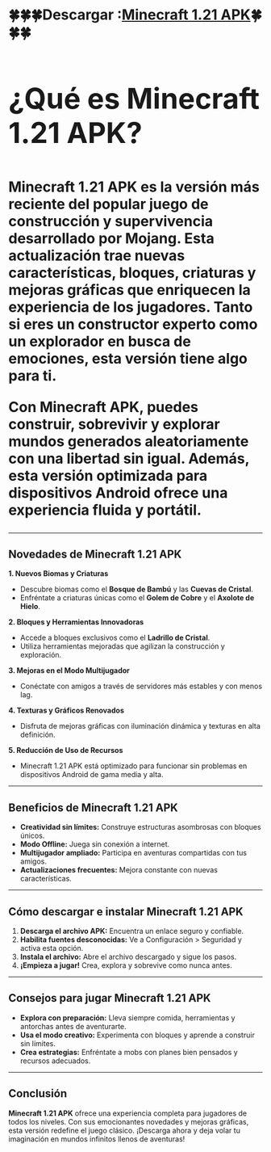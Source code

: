 <h1>🍀🍀🍀<strong>Descargar :<a href="https://bom.so/4z1jeu">Minecraft 1.21 APK</a>🍀🍀🍀<h1>
</strong></p>



<strong>&iquest;Qu&eacute; es Minecraft 1.21 APK?</strong></h2>

<p><strong>Minecraft 1.21 APK</strong> es la versi&oacute;n m&aacute;s reciente del popular juego de construcci&oacute;n y supervivencia desarrollado por Mojang. Esta actualizaci&oacute;n trae nuevas caracter&iacute;sticas, bloques, criaturas y mejoras gr&aacute;ficas que enriquecen la experiencia de los jugadores. Tanto si eres un constructor experto como un explorador en busca de emociones, esta versi&oacute;n tiene algo para ti.</p>

<p>Con <strong>Minecraft APK</strong>, puedes construir, sobrevivir y explorar mundos generados aleatoriamente con una libertad sin igual. Adem&aacute;s, esta versi&oacute;n optimizada para dispositivos Android ofrece una experiencia fluida y port&aacute;til.</p>

<hr />
<h2><strong>Novedades de Minecraft 1.21 APK</strong></h2>

<p><strong>1. Nuevos Biomas y Criaturas</strong></p>

<ul>
	<li>Descubre biomas como el <strong>Bosque de Bamb&uacute;</strong> y las <strong>Cuevas de Cristal</strong>.</li>
	<li>Enfr&eacute;ntate a criaturas &uacute;nicas como el <strong>Golem de Cobre</strong> y el <strong>Axolote de Hielo</strong>.</li>
</ul>

<p><strong>2. Bloques y Herramientas Innovadoras</strong></p>

<ul>
	<li>Accede a bloques exclusivos como el <strong>Ladrillo de Cristal</strong>.</li>
	<li>Utiliza herramientas mejoradas que agilizan la construcci&oacute;n y exploraci&oacute;n.</li>
</ul>

<p><strong>3. Mejoras en el Modo Multijugador</strong></p>

<ul>
	<li>Con&eacute;ctate con amigos a trav&eacute;s de servidores m&aacute;s estables y con menos lag.</li>
</ul>

<p><strong>4. Texturas y Gr&aacute;ficos Renovados</strong></p>

<ul>
	<li>Disfruta de mejoras gr&aacute;ficas con iluminaci&oacute;n din&aacute;mica y texturas en alta definici&oacute;n.</li>
</ul>

<p><strong>5. Reducci&oacute;n de Uso de Recursos</strong></p>

<ul>
	<li>Minecraft 1.21 APK est&aacute; optimizado para funcionar sin problemas en dispositivos Android de gama media y alta.</li>
</ul>

<hr />
<h2><strong>Beneficios de Minecraft 1.21 APK</strong></h2>

<ul>
	<li><strong>Creatividad sin l&iacute;mites:</strong> Construye estructuras asombrosas con bloques &uacute;nicos.</li>
	<li><strong>Modo Offline:</strong> Juega sin conexi&oacute;n a internet.</li>
	<li><strong>Multijugador ampliado:</strong> Participa en aventuras compartidas con tus amigos.</li>
	<li><strong>Actualizaciones frecuentes:</strong> Mejora constante con nuevas caracter&iacute;sticas.</li>
</ul>

<hr />
<h2><strong>C&oacute;mo descargar e instalar Minecraft 1.21 APK</strong></h2>

<ol>
	<li><strong>Descarga el archivo APK:</strong> Encuentra un enlace seguro y confiable.</li>
	<li><strong>Habilita fuentes desconocidas:</strong> Ve a Configuraci&oacute;n &gt; Seguridad y activa esta opci&oacute;n.</li>
	<li><strong>Instala el archivo:</strong> Abre el archivo descargado y sigue los pasos.</li>
	<li><strong>&iexcl;Empieza a jugar!</strong> Crea, explora y sobrevive como nunca antes.</li>
</ol>

<hr />
<h2><strong>Consejos para jugar Minecraft 1.21 APK</strong></h2>

<ul>
	<li><strong>Explora con preparaci&oacute;n:</strong> Lleva siempre comida, herramientas y antorchas antes de aventurarte.</li>
	<li><strong>Usa el modo creativo:</strong> Experimenta con bloques y aprende a construir sin l&iacute;mites.</li>
	<li><strong>Crea estrategias:</strong> Enfr&eacute;ntate a mobs con planes bien pensados y recursos adecuados.</li>
</ul>

<hr />
<h2><strong>Conclusi&oacute;n</strong></h2>

<p><strong>Minecraft 1.21 APK</strong> ofrece una experiencia completa para jugadores de todos los niveles. Con sus emocionantes novedades y mejoras gr&aacute;ficas, esta versi&oacute;n redefine el juego cl&aacute;sico. &iexcl;Descarga ahora y deja volar tu imaginaci&oacute;n en mundos infinitos llenos de aventuras!</p>
